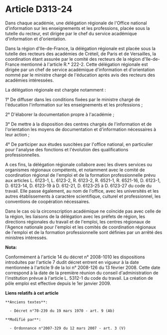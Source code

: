 # Article D313-24

Dans chaque académie, une délégation régionale de l'Office national d'information sur les enseignements et les professions,
placée sous la tutelle du recteur, est dirigée par le chef du service académique d'information et d'orientation.

Dans la région d'Ile-de-France, la délégation régionale est placée sous la tutelle des recteurs des académies de Créteil, de
Paris et de Versailles, la coordination étant assurée par le comité des recteurs de la région d'Ile-de-France mentionné à
l'article R.* 222-2. Cette délégation régionale est dirigée par un chef de service académique d'information et d'orientation
nommé par le ministre chargé de l'éducation après avis des recteurs des académies intéressées.

La délégation régionale est chargée notamment :

1° De diffuser dans les conditions fixées par le ministre chargé de l'éducation l'information sur les enseignements et les
professions ;

2° D'élaborer la documentation propre à l'académie ;

3° De mettre à la disposition des centres chargés de l'information et de l'orientation les moyens de documentation et
d'information nécessaires à leur action ;

4° De participer aux études suscitées par l'office national, en particulier pour l'analyse des fonctions et l'évolution des
qualifications professionnelles.

A ces fins, la délégation régionale collabore avec les divers services ou organismes régionaux compétents, et notamment avec
le comité de coordination régional de l'emploi et de la formation professionnelle prévu aux articles L. 6123-1, L. 6123-2, R.
6123-2, R. 6521-1, R. 6521-16, D. 6123-1, D. 6123-14, D. 6123-19 à D. 612-21, D. 6123-25 à D. 6123-27  du code du travail.
Elle passe également, au nom de l'office, avec les universités et les autres établissements à caractère scientifique,
culturel et professionnel, les conventions de coopération nécessaires.

Dans le cas où la circonscription académique ne coïncide pas avec celle de la région, les liaisons de la délégation avec les
préfets de région, les directions régionales du travail et de l'emploi, les centres régionaux de l'Agence nationale pour
l'emploi et les comités de coordination régionaux de l'emploi et de la formation professionnelle sont définies par un arrêté
des ministres intéressés.

**Nota:**

Conformément à l'article 14 du décret n° 2008-1010 les dispositions introduites par l'article 7 dudit décret entrent en
vigueur à la date mentionnée à l'article 9 de la loi n° 2008-126 du 13 février 2008. Cette date correspond à la date de la
première réunion du conseil d'administration de l'institution prévue à l'article L. 5312-1 du code du travail. La création de
pôle emploi est effective depuis le 1er janvier 2009.

**Liens relatifs à cet article**

	**Anciens textes**:

	  - Décret n°70-239 du 19 mars 1970 - art. 9 (Ab)

	**Modifié par**:

	  - Ordonnance n°2007-329 du 12 mars 2007 - art. 3 (V)
